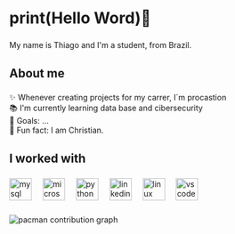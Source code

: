 <h1 align="left">print(Hello Word)👋</h1>

###

<p align="left">My name is Thiago and I'm a student, from Brazil.</p>

###

<h2 align="left">About me</h2>

###

<p align="left">✨ Whenever creating projects for my carrer, I´m procastion<br>📚 I'm currently learning data base and cibersecurity<br>🎯 Goals: ...<br>🎲 Fun fact: I am Christian.</p>

###

<h2 align="left">I worked with</h2>

###

<div align="left">
  <img src="https://cdn.jsdelivr.net/gh/devicons/devicon/icons/mysql/mysql-original.svg" height="40" alt="mysql logo"  />
  <img width="12" />
  <img src="https://cdn.jsdelivr.net/gh/devicons/devicon/icons/microsoftsqlserver/microsoftsqlserver-plain.svg" height="40" alt="microsoftsqlserver logo"  />
  <img width="12" />
  <img src="https://cdn.jsdelivr.net/gh/devicons/devicon/icons/python/python-original.svg" height="40" alt="python logo"  />
  <img width="12" />
  <img src="https://cdn.jsdelivr.net/gh/devicons/devicon/icons/linkedin/linkedin-original.svg" height="40" alt="linkedin logo"  />
  <img width="12" />
  <img src="https://cdn.jsdelivr.net/gh/devicons/devicon/icons/linux/linux-original.svg" height="40" alt="linux logo"  />
  <img width="12" />
  <img src="https://cdn.jsdelivr.net/gh/devicons/devicon/icons/vscode/vscode-original.svg" height="40" alt="vscode logo"  />
</div>

###

<picture>
  <source media="(prefers-color-scheme: dark)" srcset="https://raw.githubusercontent.com/NOLASCOrabelo/NOLASCOrabelo/output/pacman-contribution-graph-dark.svg">
  <source media="(prefers-color-scheme: light)" srcset="https://raw.githubusercontent.com/NOLASCOrabelo/NOLASCOrabelo/output/pacman-contribution-graph.svg">
  <img alt="pacman contribution graph" src="https://raw.githubusercontent.com/NOLASCOrabelo/NOLASCOrabelo/output/pacman-contribution-graph.svg">
</picture>

###
